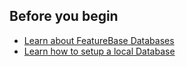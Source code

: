 


## Before you begin

* [Learn about FeatureBase Databases]()
* [Learn how to setup a local Database]()
